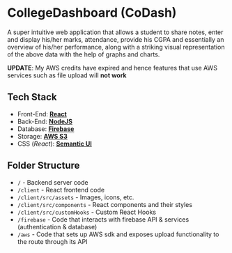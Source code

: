 # CollegeDashboard (CoDash)

A super intuitive web application that allows a student to share notes, enter and display his/her marks, attendance, provide his CGPA and essentially an overview of his/her performance, along with a striking visual representation of the above data with the help of graphs and charts. 

**UPDATE**: My AWS credits have expired and hence features that use AWS services such as file upload will **not work**

## Tech Stack

- Front-End: [**React**](https://reactjs.org/)
- Back-End: [**NodeJS**](https://nodejs.org/en/)
- Database: [**Firebase**](https://firebase.google.com/)
- Storage: [**AWS S3**](https://aws.amazon.com/s3/)
- CSS (_React_): [**Semantic UI**](https://react.semantic-ui.com)

## Folder Structure

 - `/` - Backend server code
 - `/client` - React frontend code
 - `/client/src/assets` - Images, icons, etc.
 - `/client/src/components` - React components and their styles
 - `/client/src/customHooks` - Custom React Hooks
 - `/firebase` - Code that interacts with firebase API & services (authentication & database)
 - `/aws` - Code that sets up AWS sdk and exposes upload functionality to the route through its API
